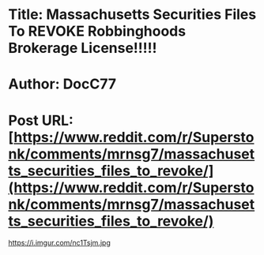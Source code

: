 # Title: Massachusetts Securities Files To REVOKE Robbinghoods Brokerage License!!!!!
# Author: DocC77
# Post URL: [https://www.reddit.com/r/Superstonk/comments/mrnsg7/massachusetts_securities_files_to_revoke/](https://www.reddit.com/r/Superstonk/comments/mrnsg7/massachusetts_securities_files_to_revoke/)


https://i.imgur.com/nc1Tsjm.jpg